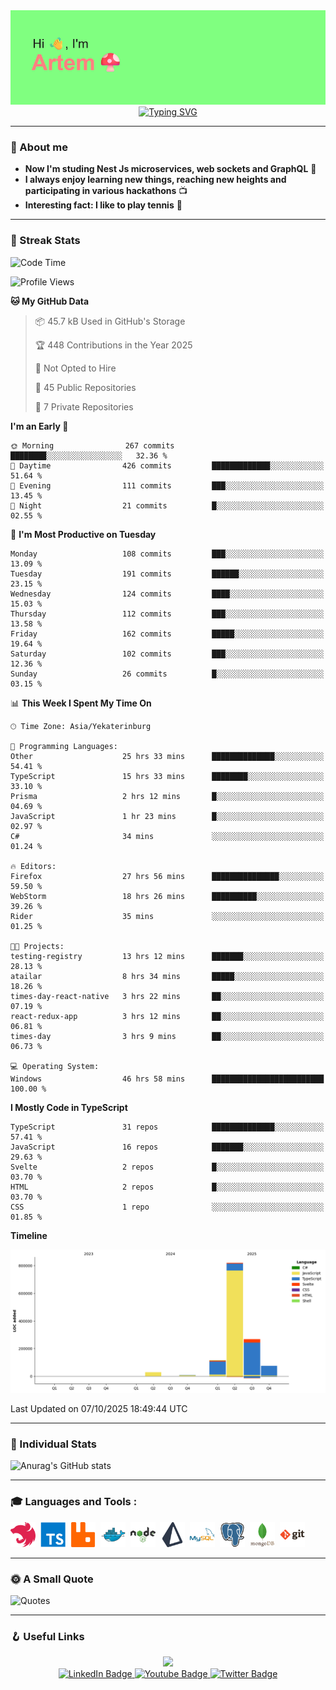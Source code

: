 <div id="header" align="center">
  <img src="https://github.com/CurlyBattery/CurlyBattery/blob/master/header.png?raw=true" alt="альтернативный текст">
  <a href="https://git.io/typing-svg"><img src="https://readme-typing-svg.demolab.com?font=Fira+Code&pause=1000&color=2BF777&width=435&lines=I've+been+doing+backend+programming+;on+Nest+JS+for+17+months+now" alt="Typing SVG" /></a>
</div>

---

### :otter: About me 
- __Now I'm studing Nest Js microservices, web sockets and GraphQL__ 🧩
- __I always enjoy learning new things, reaching new heights and participating in various hackathons__ 📺
- __Interesting fact: I like to play tennis__ 🏓

---

### :monorail: Streak Stats 

<!--START_SECTION:waka-->
![Code Time](http://img.shields.io/badge/Code%20Time-1%2C591%20hrs%2045%20mins-blue)

![Profile Views](http://img.shields.io/badge/Profile%20Views-0-blue)

**🐱 My GitHub Data** 

> 📦 45.7 kB Used in GitHub's Storage 
 > 
> 🏆 448 Contributions in the Year 2025
 > 
> 🚫 Not Opted to Hire
 > 
> 📜 45 Public Repositories 
 > 
> 🔑 7 Private Repositories 
 > 
**I'm an Early 🐤** 

```text
🌞 Morning                267 commits         ████████░░░░░░░░░░░░░░░░░   32.36 % 
🌆 Daytime                426 commits         █████████████░░░░░░░░░░░░   51.64 % 
🌃 Evening                111 commits         ███░░░░░░░░░░░░░░░░░░░░░░   13.45 % 
🌙 Night                  21 commits          █░░░░░░░░░░░░░░░░░░░░░░░░   02.55 % 
```
📅 **I'm Most Productive on Tuesday** 

```text
Monday                   108 commits         ███░░░░░░░░░░░░░░░░░░░░░░   13.09 % 
Tuesday                  191 commits         ██████░░░░░░░░░░░░░░░░░░░   23.15 % 
Wednesday                124 commits         ████░░░░░░░░░░░░░░░░░░░░░   15.03 % 
Thursday                 112 commits         ███░░░░░░░░░░░░░░░░░░░░░░   13.58 % 
Friday                   162 commits         █████░░░░░░░░░░░░░░░░░░░░   19.64 % 
Saturday                 102 commits         ███░░░░░░░░░░░░░░░░░░░░░░   12.36 % 
Sunday                   26 commits          █░░░░░░░░░░░░░░░░░░░░░░░░   03.15 % 
```


📊 **This Week I Spent My Time On** 

```text
🕑︎ Time Zone: Asia/Yekaterinburg

💬 Programming Languages: 
Other                    25 hrs 33 mins      ██████████████░░░░░░░░░░░   54.41 % 
TypeScript               15 hrs 33 mins      ████████░░░░░░░░░░░░░░░░░   33.10 % 
Prisma                   2 hrs 12 mins       █░░░░░░░░░░░░░░░░░░░░░░░░   04.69 % 
JavaScript               1 hr 23 mins        █░░░░░░░░░░░░░░░░░░░░░░░░   02.97 % 
C#                       34 mins             ░░░░░░░░░░░░░░░░░░░░░░░░░   01.24 % 

🔥 Editors: 
Firefox                  27 hrs 56 mins      ███████████████░░░░░░░░░░   59.50 % 
WebStorm                 18 hrs 26 mins      ██████████░░░░░░░░░░░░░░░   39.26 % 
Rider                    35 mins             ░░░░░░░░░░░░░░░░░░░░░░░░░   01.25 % 

🐱‍💻 Projects: 
testing-registry         13 hrs 12 mins      ███████░░░░░░░░░░░░░░░░░░   28.13 % 
atailar                  8 hrs 34 mins       █████░░░░░░░░░░░░░░░░░░░░   18.26 % 
times-day-react-native   3 hrs 22 mins       ██░░░░░░░░░░░░░░░░░░░░░░░   07.19 % 
react-redux-app          3 hrs 12 mins       ██░░░░░░░░░░░░░░░░░░░░░░░   06.81 % 
times-day                3 hrs 9 mins        ██░░░░░░░░░░░░░░░░░░░░░░░   06.73 % 

💻 Operating System: 
Windows                  46 hrs 58 mins      █████████████████████████   100.00 % 
```

**I Mostly Code in TypeScript** 

```text
TypeScript               31 repos            ██████████████░░░░░░░░░░░   57.41 % 
JavaScript               16 repos            ███████░░░░░░░░░░░░░░░░░░   29.63 % 
Svelte                   2 repos             █░░░░░░░░░░░░░░░░░░░░░░░░   03.70 % 
HTML                     2 repos             █░░░░░░░░░░░░░░░░░░░░░░░░   03.70 % 
CSS                      1 repo              ░░░░░░░░░░░░░░░░░░░░░░░░░   01.85 % 
```



**Timeline**

![Lines of Code chart](https://raw.githubusercontent.com/CurlyBattery/CurlyBattery/master/assets/bar_graph.png)


 Last Updated on 07/10/2025 18:49:44 UTC
<!--END_SECTION:waka-->

---

### :slot_machine: Individual Stats 
![Anurag's GitHub stats](https://github-readme-stats.vercel.app/api?username=CurlyBattery&hide=contribs,prs&theme=dracula)

---

### :mortar_board: Languages and Tools :
<div>
  <img src="https://github.com/devicons/devicon/blob/master/icons/nestjs/nestjs-original.svg" title="Nest" alt="Nest" width="40" height="40"/>&nbsp;
  <img src="https://github.com/devicons/devicon/blob/master/icons/typescript/typescript-plain.svg" title="TypeScript" alt="TypeScript" width="40" height="40"/>&nbsp;
  <img src="https://github.com/devicons/devicon/blob/master/icons/rabbitmq/rabbitmq-original.svg" title="Rabbit" alt="RabbitMQ" width="40" height="40"/>&nbsp;
  <img src="https://github.com/devicons/devicon/blob/master/icons/docker/docker-original.svg" title="Docker" alt="Docker" width="40" height="40"/>&nbsp;
  <img src="https://github.com/devicons/devicon/blob/master/icons/nodejs/nodejs-original-wordmark.svg" title="NodeJS" alt="NodeJS" width="40" height="40"/>&nbsp;
  <img src="https://github.com/devicons/devicon/blob/master/icons/prisma/prisma-original.svg" title="Prisma"  alt="Prisma" width="40" height="40"/>&nbsp;
  <img src="https://github.com/devicons/devicon/blob/master/icons/mysql/mysql-original-wordmark.svg" title="MySQL"  alt="MySQL" width="40" height="40"/>&nbsp;
  <img src="https://github.com/devicons/devicon/blob/master/icons/postgresql/postgresql-original.svg" title="PostgreSQL"  alt="PostgreSQL" width="40" height="40"/>&nbsp;
  <img src="https://github.com/devicons/devicon/blob/master/icons/mongodb/mongodb-original-wordmark.svg" title="MongoDB" alt="MongoDB" width="40" height="40"/>&nbsp;
  <img src="https://github.com/devicons/devicon/blob/master/icons/git/git-original-wordmark.svg" title="Git" **alt="Git" width="40" height="40"/>
</div>

---

### :sun_with_face: A Small Quote
![Quotes](https://quotes-github-readme.vercel.app/api?type=horizontal&theme=dark)

---

### :hook: Useful Links 
<div align="center">
  <img src="https://media2.giphy.com/media/v1.Y2lkPTc5MGI3NjExdG1qb3M0MHpyZmczeDJoZzR4Z2lvcXBydDhpejNpb3Zoc2NoM2lnaCZlcD12MV9pbnRlcm5hbF9naWZfYnlfaWQmY3Q9Zw/FXynzLoP14IHsnfGmO/giphy.gif" height="300">
  
  <div id="badges">
  <a href="your-linkedin-URL">
    <img src="https://img.shields.io/badge/LinkedIn-blue?style=for-the-badge&logo=linkedin&logoColor=white" alt="LinkedIn Badge"/>
  </a>
  <a href="your-youtube-URL">
    <img src="https://img.shields.io/badge/YouTube-red?style=for-the-badge&logo=youtube&logoColor=white" alt="Youtube Badge"/>
  </a>
  <a href="your-twitter-URL">
    <img src="https://img.shields.io/badge/Twitter-blue?style=for-the-badge&logo=twitter&logoColor=white" alt="Twitter Badge"/>
  </a>
